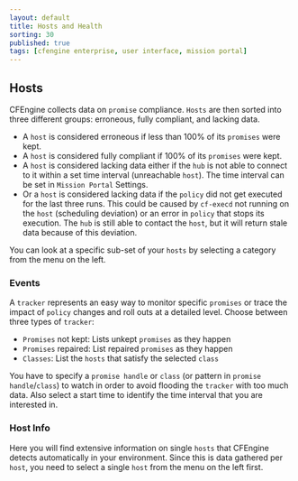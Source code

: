 ```yaml
---
layout: default
title: Hosts and Health
sorting: 30
published: true
tags: [cfengine enterprise, user interface, mission portal]
---
```


## Hosts ##

CFEngine collects data on `promise` compliance. `Hosts` are then sorted into three different groups: erroneous, fully compliant, and lacking data.

* A `host` is considered erroneous if less than 100% of its `promises` were kept.
* A `host` is considered fully compliant if 100% of its `promises` were kept.
* A `host` is considered lacking data either if the `hub` is not able to connect to it within a set time interval (unreachable `host`). The time interval can be set in `Mission Portal` Settings.
* Or a `host` is considered lacking data if the `policy` did not get executed for the last three runs. This could be caused by `cf-execd` not running on the `host` (scheduling deviation) or an error in `policy` that stops its execution. The `hub` is still able to contact the `host`, but it will return stale data because of this deviation.

You can look at a specific sub-set of your `hosts` by selecting a category from the menu on the left.

### Events ###

A `tracker` represents an easy way to monitor specific `promises` or trace the impact of `policy` changes and roll outs at a detailed level. Choose between three types of `tracker`:

* `Promises` not kept: Lists unkept `promises` as they happen
* `Promises` repaired: List repaired `promises` as they happen
* `Classes`: List the `hosts` that satisfy the selected `class`

You have to specify a `promise handle` or `class` (or pattern in `promise handle`/`class`) to watch in order to avoid flooding the `tracker` with too much data. Also select a start time to identify the time interval that you are interested in.

### Host Info ###

Here you will find extensive information on single `hosts` that CFEngine detects automatically in your environment. Since this is data gathered per `host`, you need to select a single `host` from the menu on the left first.



